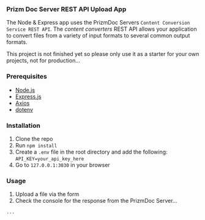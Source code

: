 ### Prizm Doc Server REST API Upload App

The Node & Express app uses the PrizmDoc Servers `Content Conversion Service REST API`. The *content converters* REST API allows your application to convert files from a variety of input formats to several common output formats.

This project is not finished yet so please only use it as a starter for your own projects, not for production...

### Prerequisites

-   [Node.js](https://nodejs.org/en/)
-   [Express.js](https://expressjs.com/)
-   [Axios](https://www.npmjs.com/package/axios)
-   [dotenv](https://www.npmjs.com/package/dotenv)

### Installation

1. Clone the repo
2. Run `npm install`
3. Create a `.env` file in the root directory and add the following: `API_KEY=your_api_key_here`
4. Go to `127.0.0.1:3030` in your browser

### Usage

1. Upload a file via the form
2. Check the console for the response from the PrizmDoc Server...

`...`
